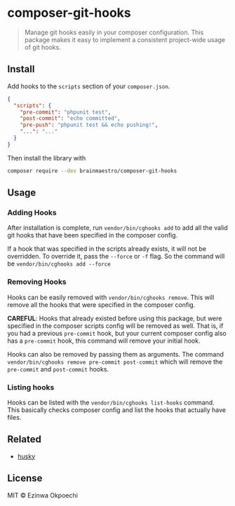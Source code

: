# composer-git-hooks
> Manage git hooks easily in your composer configuration. This package makes it easy to implement a consistent project-wide usage of git hooks. 

## Install

Add hooks to the `scripts` section of your `composer.json`.

```json
{
  "scripts": {
    "pre-commit": "phpunit test",
    "post-commit": "echo committed",
    "pre-push": "phpunit test && echo pushing!",
    "...": "..."
  }
}
```

Then install the library with
```sh
composer require --dev brainmaestro/composer-git-hooks
```

## Usage

### Adding Hooks

After installation is complete, run `vendor/bin/cghooks add`
to add all the valid git hooks that have been specified in the composer config.

If a hook that was specified in the scripts already exists, it will not be overridden. To override it, pass the `--force` or `-f` flag. So the command will be `vendor/bin/cghooks add --force`

### Removing Hooks

Hooks can be easily removed with `vendor/bin/cghooks remove`. This will remove all the hooks that were specified in the composer config.

**CAREFUL**: Hooks that already existed before using this package, but were specified in the composer scripts config will be removed as well. That is, if you had a previous `pre-commit` hook, but your current composer config also has a `pre-commit` hook, this command will remove your initial hook.

Hooks can also be removed by passing them as arguments. The command `vendor/bin/cghooks remove pre-commit post-commit` which will remove the `pre-commit` and `post-commit` hooks.

### Listing hooks

Hooks can be listed with the `vendor/bin/cghooks list-hooks` command. This basically checks composer config and list the hooks that actually have files.

## Related
- [husky](https://github.com/typicode/husky)


## License
MIT © Ezinwa Okpoechi
